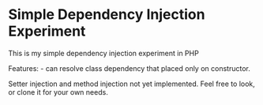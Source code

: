 # Simple Dependency Injection Experiment

This is my simple dependency injection experiment in PHP

Features:
	- can resolve class dependency that placed only on constructor.

Setter injection and method injection not yet implemented.
Feel free to look, or clone it for your own needs.
